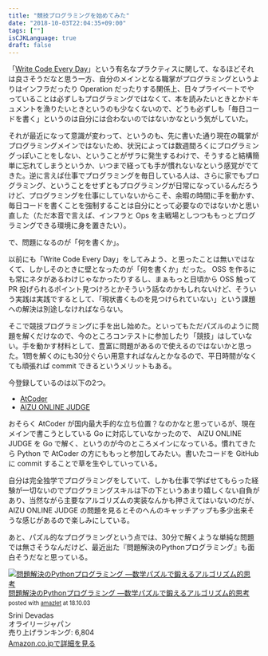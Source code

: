 ```yaml
---
title: "競技プログラミングを始めてみた"
date: "2018-10-03T22:04:35+09:00"
tags: [""]
isCJKLanguage: true
draft: false
---
```


「[Write Code Every Day](https://johnresig.com/blog/write-code-every-day/)」という有名なプラクティスに関して、なるほどそれは良さそうだなと思う一方、自分のメインとなる職掌がプログラミングというよりはインフラだったり Operation だったりする関係上、日々プライベートでやっていることは必ずしもプログラミングではなくて、本を読みたいときとかドキュメントを漁りたいときというのも少なくないので、どうも必ずしも「毎日コードを書く」というのは自分には合わないのではないかなという気がしていた。

それが最近になって意識が変わって、というのも、先に書いた通り現在の職掌がプログラミングメインではないため、状況によっては数週間ろくにプログラミングっぽいことをしない、ということがザラに発生するわけで、そうすると結構簡単に忘れてしまうというか、いつまで経っても手が慣れないなという感覚がでてきた。逆に言えば仕事でプログラミングを毎日している人は、さらに家でもプログラミング、ということをせずともプログラミングが日常になっているんだろうけど、プログラミングを仕事にしていないからこそ、余暇の時間に手を動かす、毎日コードを書くことを強制することは自分にとって必要なのではないかと思い直した（ただ本音で言えば、インフラと Ops を主戦場としつつももっとプログラミングできる環境に身を置きたい）。

で、問題になるのが「何を書くか」。

以前にも「Write Code Every Day」をしてみよう、と思ったことは無いではなくて、しかしそのときに壁となったのが「何を書くか」だった。 OSS を作るにも常にネタがあるわけじゃなかったりするし、まぁもっと日頃から OSS 触って PR 投げられるポイント見つけろとかそういう話なのかもしれないけど、そういう実践は実践でするとして、「現状書くものを見つけられていない」という課題への解決は別途しなければならない。

そこで競技プログラミングに手を出し始めた。といってもただパズルのように問題を解くだけなので、今のところコンテストに参加したり「競技」はしていない。手を動かす材料として、豊富に問題があるので使えるのではないかと思った。1問を解くのにも30分ぐらい用意すればなんとかなるので、平日時間がなくても頑張れば commit できるというメリットもある。

今登録しているのは以下の2つ。

* [AtCoder](https://atcoder.jp/?lang=ja)
* [AIZU ONLINE JUDGE](http://judge.u-aizu.ac.jp/onlinejudge/index.jsp)

おそらく AtCoder が国内最大手的な立ち位置？なのかなと思っているが、現在メインで書こうとしている Go に対応していなかったので、 AIZU ONLINE JUDGE を Go で解く、というのが今のところメインになっている。慣れてきたら Python で AtCoder の方にももっと参加してみたい。書いたコードを GitHub に commit することで草を生やしていっている。

自分は完全独学でプログラミングをしていて、しかも仕事で学ばせてもらった経験が一切ないのでプログラミングスキルは下の下というあまり嬉しくない自負があり、当然ながら主要なアルゴリズムの実装なんかも押さえてはいないのだが、 AIZU ONLINE JUDGE の問題を見るとそのへんのキャッチアップも多少出来そうな感じがあるので楽しみにしている。

あと、パズル的なプログラミングという点では、30分で解くような単純な問題では無さそうなんだけど、最近出た『問題解決のPythonプログラミング』も面白そうだなと思っている。

<div class="amazlet-box" style="margin-bottom:0px;"><div class="amazlet-image" style="float:left;margin:0px 12px 1px 0px;"><a href="http://www.amazon.co.jp/exec/obidos/ASIN/4873118514/diary081213-22/ref=nosim/" name="amazletlink" target="_blank"><img src="https://images-fe.ssl-images-amazon.com/images/I/41--mqsprXL._SL160_.jpg" alt="問題解決のPythonプログラミング ―数学パズルで鍛えるアルゴリズム的思考" style="border: none;" /></a></div><div class="amazlet-info" style="line-height:120%; margin-bottom: 10px"><div class="amazlet-name" style="margin-bottom:10px;line-height:120%"><a href="http://www.amazon.co.jp/exec/obidos/ASIN/4873118514/diary081213-22/ref=nosim/" name="amazletlink" target="_blank">問題解決のPythonプログラミング ―数学パズルで鍛えるアルゴリズム的思考</a><div class="amazlet-powered-date" style="font-size:80%;margin-top:5px;line-height:120%">posted with <a href="http://www.amazlet.com/" title="amazlet" target="_blank">amazlet</a> at 18.10.03</div></div><div class="amazlet-detail">Srini Devadas <br />オライリージャパン <br />売り上げランキング: 6,804<br /></div><div class="amazlet-sub-info" style="float: left;"><div class="amazlet-link" style="margin-top: 5px"><a href="http://www.amazon.co.jp/exec/obidos/ASIN/4873118514/diary081213-22/ref=nosim/" name="amazletlink" target="_blank">Amazon.co.jpで詳細を見る</a></div></div></div><div class="amazlet-footer" style="clear: left"></div></div>
